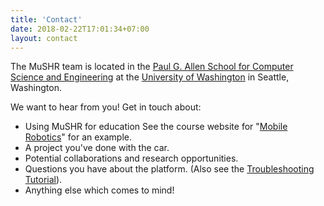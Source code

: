 ```yaml
---
title: 'Contact'
date: 2018-02-22T17:01:34+07:00
layout: contact
---
```


The MuSHR team is located in the [Paul G. Allen School for Computer Science and Engineering](https://www.cs.washington.edu/about_us/) at the [University of Washington](https://www.washington.edu/) in Seattle, Washington. 

We want to hear from you! Get in touch about:

* Using MuSHR for education See the course website for "[Mobile Robotics](https://courses.cs.washington.edu/courses/cse490r/19sp/)" for an example.
* A project you've done with the car.
* Potential collaborations and research opportunities.
* Questions you have about the platform. (Also see the [Troubleshooting Tutorial](/tutorials/workflow)).
* Anything else which comes to mind!